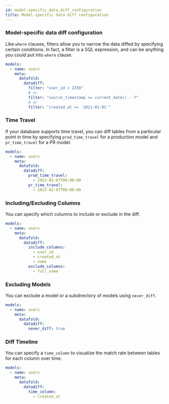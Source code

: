```yaml
---
id: model-specific_data_diff_configuration
title: Model-specific data diff configuration
---
```

### Model-specific data diff configuration
Like `where` clauses, filters allow you to narrow the data diffed by specifying certain conditions. In fact, a filter is a SQL expression, and can be anything you could put into `where` clause.

```yaml
models:
  - name: users
    meta:
      datafold:
        datadiff:
          filter: "user_id > 2350"
          # or
          filter: "source_timestamp >= current_date() - 7"
          # or
          filter: "created_at >= '2021-01-01'"
```

### Time Travel
If your database supports time travel, you can diff tables from a particular point in time by specifying `prod_time_travel` for a production model and `pr_time_travel` for a PR model.               

```yaml
models:
  - name: users
    meta:
      datafold:
        datadiff:
          prod_time_travel:
            - 2022-02-07T00:00:00
          pr_time_travel:
            - 2022-02-07T00:00:00
```


### Including/Excluding Columns
You can specify which columns to include or exclude in the diff.

```yaml
models:
  - name: users
    meta:
      datafold:
        datadiff:
          include_columns:
            - user_id
            - created_at
            - name
          exclude_columns:
            - full_name
```

### Excluding Models
You can exclude a model or a subdirectory of models using `never_diff`.

```yaml
models:
  - name: users
    meta:
      datafold:
        datadiff:
          never_diff: true
```


### Diff Timeline
You can specify a `time_column` to visualize the match rate between tables for each column over time.

```yaml
models:
  - name: users
    meta:
      datafold:
        datadiff:
          time_column:
            - created_at
```


